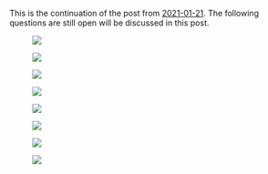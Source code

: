 
This is the continuation of the post from <a href="https://dstoppacher.github.io/A-testrun-on-merger-trees/">2021-01-21</a>. The following questions are still open will be discussed in this post.


<figure>
  <img src="{{ site.baseurl }}/plots/2021-02-22_Cholla-256_n_particles_shared1.png">
  <figcaption>
  </figcaption>
</figure>

<figure>
  <img src="{{ site.baseurl }}/plots/2021-02-22_Cholla-256_mhalo1_frac.png">
  <figcaption>
  </figcaption>
</figure>

<figure>
  <img src="{{ site.baseurl }}/plots/2021-02-22_Cholla-256_mhalo1_gr.png">
  <figcaption>
  </figcaption>
</figure>

<figure>
  <img src="{{ site.baseurl }}/plots/2021-02-22_Cholla-256_rvir1_gr.png">
  <figcaption>
  </figcaption>
</figure>

<figure>
  <img src="{{ site.baseurl }}/plots/2021-02-22_Cholla-256_500_halos_all_SN.png">
  <figcaption>
  </figcaption>
</figure>

<figure>
  <img src="{{ site.baseurl }}/plots/2021-02-22_Cholla-256_treeID3.png">
  <figcaption>
  </figcaption>
</figure>


<figure>
  <img src="{{ site.baseurl }}/plots/2021-02-22_Cholla-256_treeID3_XY.png">
  <figcaption>
  </figcaption>
</figure>


<figure>
  <img src="{{ site.baseurl }}/plots/2021-02-22_Cholla-256_treeID3_XZ.png">
  <figcaption>
  </figcaption>
</figure>
